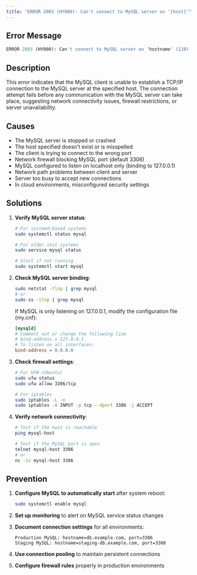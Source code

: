 ```yaml
---
title: "ERROR 2003 (HY000): Can't connect to MySQL server on '[host]'"
---
```


## Error Message

```sql
ERROR 2003 (HY000): Can't connect to MySQL server on 'hostname' (110)
```

## Description

This error indicates that the MySQL client is unable to establish a TCP/IP connection to the MySQL server at the specified host. The connection attempt fails before any communication with the MySQL server can take place, suggesting network connectivity issues, firewall restrictions, or server unavailability.

## Causes

- The MySQL server is stopped or crashed
- The host specified doesn't exist or is misspelled
- The client is trying to connect to the wrong port
- Network firewall blocking MySQL port (default 3306)
- MySQL configured to listen on localhost only (binding to 127.0.0.1)
- Network path problems between client and server
- Server too busy to accept new connections
- In cloud environments, misconfigured security settings

## Solutions

1. **Verify MySQL server status**:

   ```bash
   # For systemd-based systems
   sudo systemctl status mysql

   # For older init systems
   sudo service mysql status

   # Start if not running
   sudo systemctl start mysql
   ```

2. **Check MySQL server binding**:

   ```bash
   sudo netstat -tlnp | grep mysql
   # or
   sudo ss -tlnp | grep mysql
   ```

   If MySQL is only listening on 127.0.0.1, modify the configuration file (my.cnf):

   ```ini
   [mysqld]
   # Comment out or change the following line
   # bind-address = 127.0.0.1
   # To listen on all interfaces:
   bind-address = 0.0.0.0
   ```

3. **Check firewall settings**:

   ```bash
   # For UFW (Ubuntu)
   sudo ufw status
   sudo ufw allow 3306/tcp

   # For iptables
   sudo iptables -L -n
   sudo iptables -A INPUT -p tcp --dport 3306 -j ACCEPT
   ```

4. **Verify network connectivity**:

   ```bash
   # Test if the host is reachable
   ping mysql-host

   # Test if the MySQL port is open
   telnet mysql-host 3306
   # or
   nc -zv mysql-host 3306
   ```

## Prevention

1. **Configure MySQL to automatically start** after system reboot:

   ```bash
   sudo systemctl enable mysql
   ```

2. **Set up monitoring** to alert on MySQL service status changes

3. **Document connection settings** for all environments:

   ```
   Production MySQL: hostname=db.example.com, port=3306
   Staging MySQL: hostname=staging-db.example.com, port=3306
   ```

4. **Use connection pooling** to maintain persistent connections

5. **Configure firewall rules** properly in production environments
